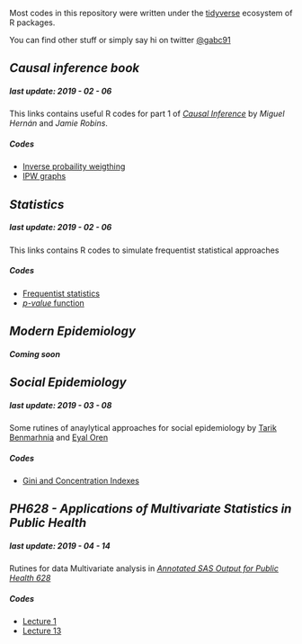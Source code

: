 Most codes in this repository were written under the [tidyverse](https://www.tidyverse.org/) ecosystem of R packages.

You can find other stuff or simply say hi on twitter [@gabc91](https://twitter.com/Gabc91)

## *Causal inference book*
##### last update: 2019 - 02 - 06
This links contains useful R codes for part 1 of [*Causal Inference*](https://www.hsph.harvard.edu/miguel-hernan/causal-inference-book/) by *Miguel Hernán* and *Jamie Robins*.

##### Codes
- [Inverse probaility weigthing]()
- [IPW graphs]()

## *Statistics*
##### last update: 2019 - 02 - 06
This links contains R codes to simulate frequentist statistical approaches

##### Codes
- [Frequentist statistics]()
- [*p-value* function]()

## *Modern Epidemiology*

##### *Coming soon*


## *Social Epidemiology*
##### last update: 2019 - 03 - 08

Some rutines of anaylytical approaches for social epidemiology by [Tarik Benmarhnia](https://twitter.com/TBenmarhnia) and [Eyal Oren](https://publichealth.sdsu.edu/oren/)

##### Codes
- [Gini and Concentration Indexes](https://gcarrascoe.github.io/epi/PH700/Gini_conc.html)

## *PH628 - Applications of Multivariate Statistics in Public Health*
##### last update: 2019 - 04 - 14

Rutines for data Multivariate analysis in [*Annotated SAS Output for Public Health 628*](https://redshelf.com/book/791372/)

##### Codes
- [Lecture 1](https://gcarrascoe.github.io/epi/PH628/PH628_L1.html)
- [Lecture 13](https://gcarrascoe.github.io/epi/PH628/PH628_L13.html)
